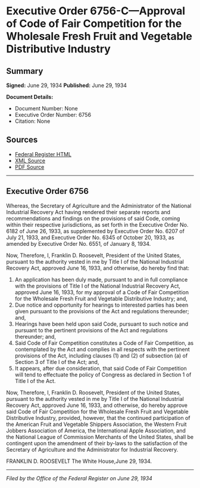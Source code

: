 # Executive Order 6756-C—Approval of Code of Fair Competition for the Wholesale Fresh Fruit and Vegetable Distributive Industry

## Summary

**Signed:** June 29, 1934
**Published:** June 29, 1934

**Document Details:**
- Document Number: None
- Executive Order Number: 6756
- Citation: None

## Sources
- [Federal Register HTML](https://www.presidency.ucsb.edu/documents/executive-order-6756-c-approval-code-fair-competition-for-the-wholesale-fresh-fruit-and)
- [XML Source](None)
- [PDF Source](None)

---

## Executive Order 6756

Whereas, the Secretary of Agriculture and the Administrator of the National Industrial Recovery Act having rendered their separate reports and recommendations and findings on the provisions of said Code, coming within their respective jurisdictions, as set forth in the Executive Order No. 6182 of June 26, 1933, as supplemented by Executive Order No. 6207 of July 21, 1933, and Executive Order No. 6345 of October 20, 1933, as amended by Executive Order No. 6551, of January 8, 1934.

Now, Therefore, I, Franklin D. Roosevelt, President of the United States, pursuant to the authority vested in me by Title I of the National Industrial Recovery Act, approved June 16, 1933, and otherwise, do hereby find that:
1. An application has been duly made, pursuant to and in full compliance with the provisions of Title I of the National Industrial Recovery Act, approved June 16, 1933, for my approval of a Code of Fair Competition for the Wholesale Fresh Fruit and Vegetable Distributive Industry; and,
2. Due notice and opportunity for hearings to interested parties has been given pursuant to the provisions of the Act and regulations thereunder; and,
3. Hearings have been held upon said Code, pursuant to such notice and pursuant to the pertinent provisions of the Act and regulations thereunder; and,
4. Said Code of Fair Competition constitutes a Code of Fair Competition, as contemplated by the Act and complies in all respects with the pertinent provisions of the Act, including clauses (1) and (2) of subsection (a) of Section 3 of Title I of the Act; and,
5. It appears, after due consideration, that said Code of Fair Competition will tend to effectuate the policy of Congress as declared in Section 1 of Title I of the Act.

Now, Therefore, I, Franklin D. Roosevelt, President of the United States, pursuant to the authority vested in me by Title I of the National Industrial Recovery Act, approved June 16, 1933, and otherwise, do hereby approve said Code of Fair Competition for the Wholesale Fresh Fruit and Vegetable Distributive Industry, provided, however, that the continued participation of the American Fruit and Vegetable Shippers Association, the Western Fruit Jobbers Association of America, the International Apple Association, and the National League of Commission Merchants of the United States, shall be contingent upon the amendment of their by-laws to the satisfaction of the Secretary of Agriculture and the Administrator for Industrial Recovery.

FRANKLIN D. ROOSEVELT
The White House,June 29, 1934.

---

*Filed by the Office of the Federal Register on June 29, 1934*
